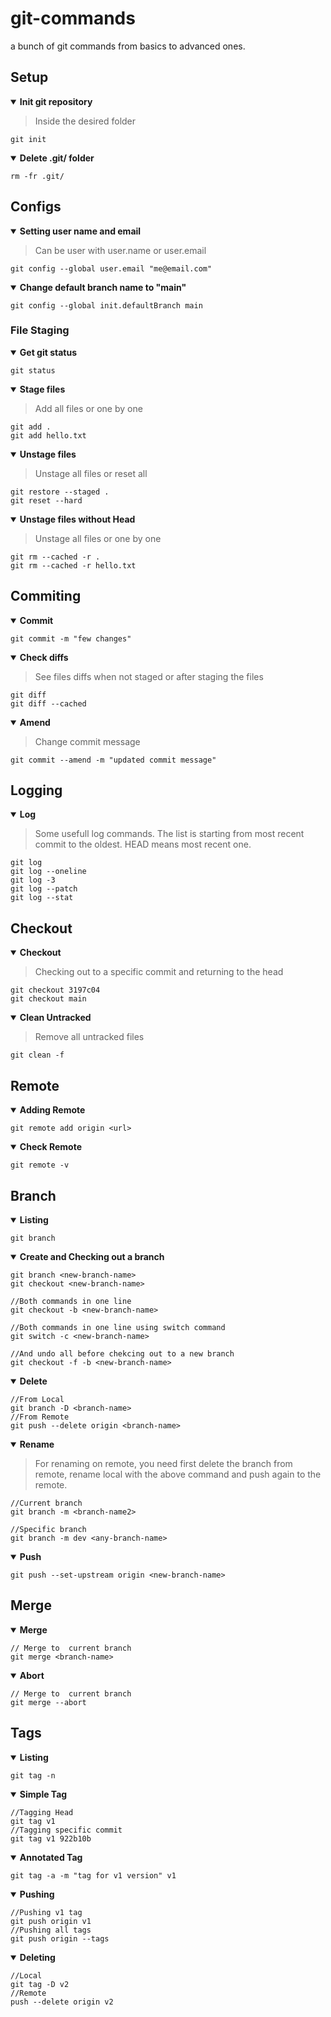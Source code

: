 # git-commands
a bunch of git commands from basics to advanced ones.


## Setup
<details open><summary><b> Init git repository </b></summary>
  
> Inside the desired folder
  
```
git init
```    
</details>

<details open><summary><b> Delete .git/ folder </b></summary>
  
```
rm -fr .git/
```    
</details>


## Configs
<details open><summary><b> Setting user name and email </b></summary>

> Can be user with user.name or user.email

```
git config --global user.email "me@email.com"
```    
</details>

<details open><summary><b> Change default branch name to "main" </b></summary>

```
git config --global init.defaultBranch main
```    
</details>


### File Staging
<details open><summary><b> Get git status </b></summary>

```
git status
```    
</details>

<details open><summary><b> Stage files </b></summary>

> Add all files or one by one
  
```
git add .
git add hello.txt
```    
</details>

<details open><summary><b> Unstage files </b></summary>
  
> Unstage all files or reset all
  
```
git restore --staged .
git reset --hard
```    
</details>


<details open><summary><b> Unstage files without Head </b></summary>

> Unstage all files or one by one
  
```
git rm --cached -r .
git rm --cached -r hello.txt
```    
</details>


## Commiting

<details open><summary><b> Commit </b></summary>
  
```
git commit -m "few changes"
```    
</details>

<details open><summary><b> Check diffs </b></summary>
  
> See files diffs when not staged or after staging the files
  
```
git diff 
git diff --cached
```    
</details>

<details open><summary><b> Amend </b></summary>
  
> Change commit message
  
```
git commit --amend -m "updated commit message"
```    
</details>

## Logging

<details open><summary><b> Log </b></summary>
  
> Some usefull log commands. The list is starting from most recent commit to the oldest. HEAD means most recent one.
  
```
git log
git log --oneline
git log -3 
git log --patch
git log --stat
```    
</details>

## Checkout

<details open><summary><b> Checkout </b></summary>
  
> Checking out to a specific commit and returning to the head
  
```
git checkout 3197c04
git checkout main
```    
</details>

<details open><summary><b> Clean Untracked </b></summary>
  
> Remove all untracked files
  
```
git clean -f
```    
</details>


## Remote

<details open><summary><b> Adding Remote </b></summary>
  
```
git remote add origin <url>
```    
</details>

<details open><summary><b> Check Remote </b></summary>
  
```
git remote -v
```    
</details>
  
## Branch

<details open><summary><b> Listing </b></summary>
  
```
git branch
```    
</details>

<details open><summary><b> Create and Checking out a branch </b></summary>
  
```
git branch <new-branch-name>
git checkout <new-branch-name>
  
//Both commands in one line
git checkout -b <new-branch-name>
  
//Both commands in one line using switch command
git switch -c <new-branch-name>
  
//And undo all before chekcing out to a new branch
git checkout -f -b <new-branch-name>
```    
</details>
  
  
<details open><summary><b> Delete </b></summary>
  
```
//From Local
git branch -D <branch-name>
//From Remote
git push --delete origin <branch-name>
```    
</details>  
  
  
<details open><summary><b> Rename </b></summary>
 
> For renaming on remote, you need first delete the branch from remote, rename local with the above command and push again to the remote.
  
```
//Current branch
git branch -m <branch-name2>
  
//Specific branch  
git branch -m dev <any-branch-name>
```    
</details>  

  
<details open><summary><b> Push </b></summary>
  
```
git push --set-upstream origin <new-branch-name>
```    
</details>  
  

## Merge
  
<details open><summary><b> Merge </b></summary>
  
```
// Merge to  current branch
git merge <branch-name>
```    
</details>  
  
<details open><summary><b> Abort </b></summary>
  
```
// Merge to  current branch
git merge --abort
```    
</details>  
  
  
## Tags
  

<details open><summary><b> Listing </b></summary>
  
```
git tag -n
```    
</details>  
  
<details open><summary><b> Simple Tag </b></summary>
  
```
//Tagging Head
git tag v1
//Tagging specific commit
git tag v1 922b10b
```    
</details>  

<details open><summary><b> Annotated Tag </b></summary>
  
```
git tag -a -m "tag for v1 version" v1  
```    
</details>  
  
<details open><summary><b> Pushing </b></summary>
  
```
//Pushing v1 tag
git push origin v1
//Pushing all tags
git push origin --tags
```    
</details> 
  
    
<details open><summary><b> Deleting </b></summary>
  
```
//Local
git tag -D v2
//Remote
push --delete origin v2
```    
</details> 
  
  


  



